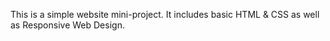 This is a simple website mini-project. It includes basic HTML & CSS as well as Responsive Web Design. 
